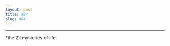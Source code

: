 ```yaml
---
layout: post
title: #84
slug: #84
---
```

---
<p class="description" style="text-align: justify;">
*the 22 mysteries of life.
